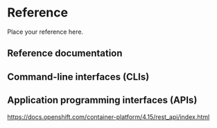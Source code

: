 # Reference
Place your reference here.
## Reference documentation

## Command-line interfaces (CLIs)

## Application programming interfaces (APIs)
https://docs.openshift.com/container-platform/4.15/rest_api/index.html
